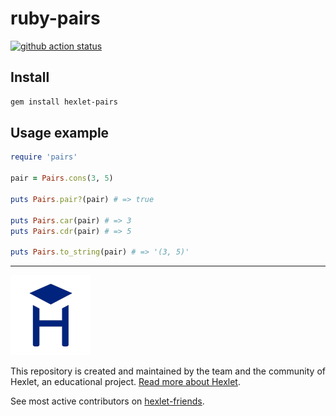 # ruby-pairs

[![github action status](https://github.com/hexlet-components/ruby-pairs/workflows/CI/badge.svg)](https://github.com/hexlet-components/ruby-pairs/actions)

## Install

```bash
gem install hexlet-pairs
```

## Usage example

```ruby
require 'pairs'

pair = Pairs.cons(3, 5)

puts Pairs.pair?(pair) # => true

puts Pairs.car(pair) # => 3
puts Pairs.cdr(pair) # => 5

puts Pairs.to_string(pair) # => '(3, 5)'
```

---

[![Hexlet Ltd. logo](https://raw.githubusercontent.com/Hexlet/assets/master/images/hexlet_logo128.png)](https://hexlet.io?utm_source=github&utm_medium=link&utm_campaign=ruby-pairs)

This repository is created and maintained by the team and the community of Hexlet, an educational project. [Read more about Hexlet](https://hexlet.io?utm_source=github&utm_medium=link&utm_campaign=ruby-pairs).

See most active contributors on [hexlet-friends](https://friends.hexlet.io/).
